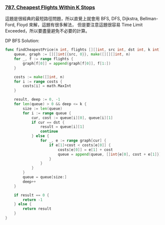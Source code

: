 ### [787. Cheapest Flights Within K Stops]

這題是很經典的最短路徑問題，所以直覺上就會用 BFS, DFS, Dijkstra, Bellman-Ford, Floyd 來解，這題有很多解法，
但是要注意這題很容易 Time Limit Exceeded，所以要盡量避免不必要的計算。

DP BFS Solution:
```go
func findCheapestPrice(n int, flights [][]int, src int, dst int, k int) int {
	queue, graph := [][]int{{src, 0}}, make([][][]int, n)
	for _, f := range flights {
		graph[f[0]] = append(graph[f[0]], f[1:])
	}

	costs := make([]int, n)
	for i := range costs {
		costs[i] = math.MaxInt
	}

	result, deep := 0, -1
	for len(queue) > 0 && deep <= k {
		size := len(queue)
		for i := range queue {
			cur, cost := queue[i][0], queue[i][1]
			if cur == dst {
				result = queue[i][1]
				continue
			} else {
				for _, e := range graph[cur] {
					if e[1]+cost < costs[e[0]] {
						costs[e[0]] = e[1] + cost
						queue = append(queue, []int{e[0], cost + e[1]})
					}
				}
			}
		}
		queue = queue[size:]
		deep++
	}

	if result == 0 {
		return -1
	} else {
		return result
	}
}
```

[787. Cheapest Flights Within K Stops]: https://leetcode.com/problems/cheapest-flights-within-k-stops/